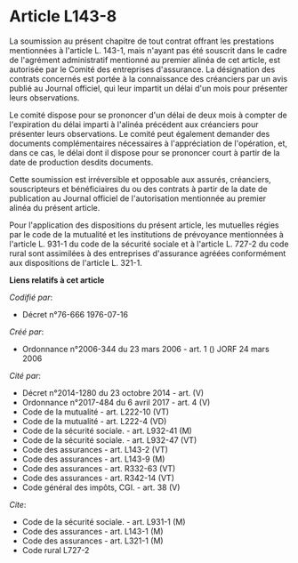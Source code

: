 # Article L143-8

La soumission au présent chapitre de tout contrat offrant les prestations mentionnées à l'article L. 143-1, mais n'ayant pas
été souscrit dans le cadre de l'agrément administratif mentionné au premier alinéa de cet article, est autorisée par le
Comité des entreprises d'assurance. La désignation des contrats concernés est portée à la connaissance des créanciers par un
avis publié au Journal officiel, qui leur impartit un délai d'un mois pour présenter leurs observations.

Le comité dispose pour se prononcer d'un délai de deux mois à compter de l'expiration du délai imparti à l'alinéa précédent
aux créanciers pour présenter leurs observations. Le comité peut également demander des documents complémentaires nécessaires
à l'appréciation de l'opération, et, dans ce cas, le délai dont il dispose pour se prononcer court à partir de la date de
production desdits documents.

Cette soumission est irréversible et opposable aux assurés, créanciers, souscripteurs et bénéficiaires du ou des contrats à
partir de la date de publication au Journal officiel de l'autorisation mentionnée au premier alinéa du présent article.

Pour l'application des dispositions du présent article, les mutuelles régies par le code de la mutualité et les institutions
de prévoyance mentionnées à l'article L. 931-1 du code de la sécurité sociale et à l'article L. 727-2 du code rural sont
assimilées à des entreprises d'assurance agréées conformément aux dispositions de l'article L. 321-1.

**Liens relatifs à cet article**

_Codifié par_:

  - Décret n°76-666 1976-07-16

_Créé par_:

  - Ordonnance n°2006-344 du 23 mars 2006 - art. 1 () JORF 24 mars 2006

_Cité par_:

  - Décret n°2014-1280 du 23 octobre 2014 - art. (V)
  - Ordonnance n°2017-484 du 6 avril 2017 - art. 4 (V)
  - Code de la mutualité - art. L222-10 (VT)
  - Code de la mutualité - art. L222-4 (VD)
  - Code de la sécurité sociale. - art. L932-41 (M)
  - Code de la sécurité sociale. - art. L932-47 (VT)
  - Code des assurances - art. L143-2 (VT)
  - Code des assurances - art. L143-9 (M)
  - Code des assurances - art. R332-63 (VT)
  - Code des assurances - art. R342-14 (VT)
  - Code général des impôts, CGI. - art. 38 (V)

_Cite_:

  - Code de la sécurité sociale. - art. L931-1 (M)
  - Code des assurances - art. L143-1 (M)
  - Code des assurances - art. L321-1 (M)
  - Code rural L727-2
